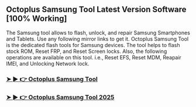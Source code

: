 ## Octoplus Samsung Tool Latest Version Software [100% Working]

The Samsung tool allows to flash, unlock, and repair Samsung Smartphones and Tablets. Use any following mirror links to get it. Octoplus Samsung Tool is the dedicated flash tools for Samsung devices. The tool helps to flash stock ROM, Reset FRP, and Reset Screen locks. Also, the following operations are available on this tool. i.e., Reset EFS, Reset MDM, Reapair IMEI, and Unlocking Network lock.

### [➤ ► 👉 Octoplus Samsung Tool](https://tinyurl.com/9rdtyvz2)

### [➤ ► 👉 Octoplus Samsung Tool 2025](https://tinyurl.com/9rdtyvz2)
